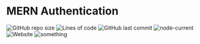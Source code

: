 # MERN Authentication
![GitHub repo size](https://img.shields.io/github/repo-size/romebell/mern_authentication)
![Lines of code](https://img.shields.io/tokei/lines/github/romebell/mern_authentication?logo=computer)
![GitHub last commit](https://img.shields.io/github/last-commit/romebell/mern_authentication?logo=github)
![node-current](https://img.shields.io/node/v/passport?logo=javascript)
![Website](https://img.shields.io/website?down_color=yellow&down_message=offline&label=game&up_message=online&url=https%3A%2F%2Fgithub.com%2Fromebell%2Fmern_authentication)
![something](https://img.shields.io/badge/Ubuntu-E95420?style=for-the-badge&logo=ubuntu&logoColor=white
)
